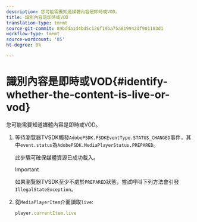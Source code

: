 ```yaml
---
description: 您可能需要知道媒體內容是即時或VOD。
title: 識別內容是即時或VOD
translation-type: tm+mt
source-git-commit: 89bdda1d4bd5c126f19ba75a819942df901183d1
workflow-type: tm+mt
source-wordcount: '85'
ht-degree: 0%

---
```



# 識別內容是即時或VOD{#identify-whether-the-content-is-live-or-vod}

您可能需要知道媒體內容是即時或VOD。

1. 等待瀏覽器TVSDK觸發`AdobePSDK.PSDKEventType.STATUS_CHANGED`事件，其中`event.status`為`AdobePSDK.MediaPlayerStatus.PREPARED`。

   此步驟可確保媒體資源已成功載入。

   >[!IMPORTANT]
   >
   >如果瀏覽器TVSDK至少不處於`PREPARED`狀態，嘗試呼叫下列方法會引發`IllegalStateException`。

1. 從`MediaPlayerItem`介面讀取`live`:

   ```js
   player.currentItem.live
   ```

